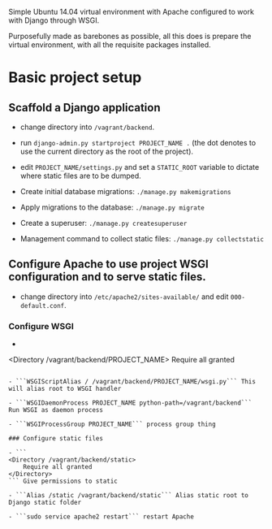 Simple Ubuntu 14.04 virtual environment with Apache configured to work with Django through WSGI.

Purposefully made as barebones as possible, all this does is prepare the virtual environment, with all the requisite packages installed.

# Basic project setup

## Scaffold a Django application

- change directory into ```/vagrant/backend```.

- run ```django-admin.py startproject PROJECT_NAME .``` (the dot denotes to use the current directory as the root of the project).

- edit ```PROJECT_NAME/settings.py``` and set a ```STATIC_ROOT``` variable to dictate where static files are to be dumped.

- Create initial database migrations: ```./manage.py makemigrations```

- Apply migrations to the database: ```./manage.py migrate```

- Create a superuser: ```./manage.py createsuperuser```

- Management command to collect static files: ```./manage.py collectstatic```

## Configure Apache to use project WSGI configuration and to serve static files.

- change directory into ```/etc/apache2/sites-available/``` and edit ```000-default.conf```.

### Configure WSGI

- ```
<Directory /vagrant/backend/PROJECT_NAME>
    <Files wsgi.py>
        Require all granted
    </Files>
</Directory>
``` This will give permissions for wsgi.py

- ```WSGIScriptAlias / /vagrant/backend/PROJECT_NAME/wsgi.py``` This will alias root to WSGI handler

- ```WSGIDaemonProcess PROJECT_NAME python-path=/vagrant/backend``` Run WSGI as daemon process

- ```WSGIProcessGroup PROJECT_NAME``` process group thing

### Configure static files

- ```
<Directory /vagrant/backend/static>
    Require all granted
</Directory>
``` Give permissions to static

- ```Alias /static /vagrant/backend/static``` Alias static root to Django static folder

- ```sudo service apache2 restart``` restart Apache